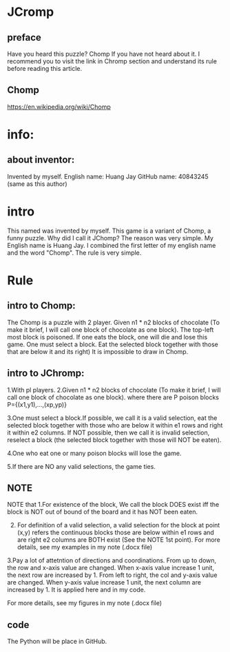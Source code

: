 # JCromp

## preface
Have you heard this puzzle? Chomp
If you have not heard about it.
I recommend you to visit the link in Chromp section and understand its rule before reading this article.

## Chomp
https://en.wikipedia.org/wiki/Chomp

# info:
## about inventor:
Invented by myself.
English name: Huang Jay
GitHub name: 40843245 (same as this author)

# intro
This named was invented by myself.
This game is a variant of Chomp, a funny puzzle.
Why did I call it JChomp?
The reason was very simple. 
My English name is Huang Jay.
I combined the first letter of my english name and the word "Chomp".
The rule is very simple.

# Rule
## intro to Chomp:
The Chomp is a puzzle with 2 player.
Given n1 * n2 blocks of chocolate (To make it brief, I will call one block of chocolate as one block).
The top-left most block is poisoned. If one eats the block, one will die and lose this game.
One must select a block. Eat the selected block together with those that are below it and its right)
It is impossible to draw in Chomp.

## intro to JChromp:
1.With pl players.
2.Given n1 * n2 blocks of chocolate (To make it brief, I will call one block of chocolate as one block).
where there are P poison blocks P={(x1,y1),...,(xp,yp)}

3.One must select a block.If possible, we call it is a valid selection,
eat the selected block together with those who are below it within e1 rows and right it within e2 columns.
If NOT possible, then we call it is invalid selection,
reselect a block (the selected block together with those will NOT be eaten).

4.One who eat one or many poison blocks will lose the game.

5.If there are NO any valid selections, the game ties.

## NOTE
NOTE that
1.For existence of the block,
We call the block DOES exist iff the block is NOT out of bound of the board and it has NOT been eaten.

2. For definition of a valid selection, 
a valid selection for the block at point (x,y) refers the continuous blocks those are below within e1 rows 
and are right e2 columns are BOTH exist (See the NOTE 1st point).
For more details, see my examples in my note (.docx file)

3.Pay a lot of attetntion of directions and coordinations.
From up to down, the row and x-axis value are changed. When x-axis value increase 1 unit, the next row are increased by 1.
From left to right, the col and y-axis value are changed. When y-axis value increase 1 unit, the next column are increased by 1.
It is applied here and in my code.

For more details, see my figures in my note (.docx file)

## code
The Python will be place in GitHub.
